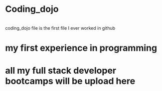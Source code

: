 # Coding_dojo
<br> coding_dojo  file is the first file I ever worked in github
# my first experience in programming
# all my full stack developer bootcamps will be upload here 
